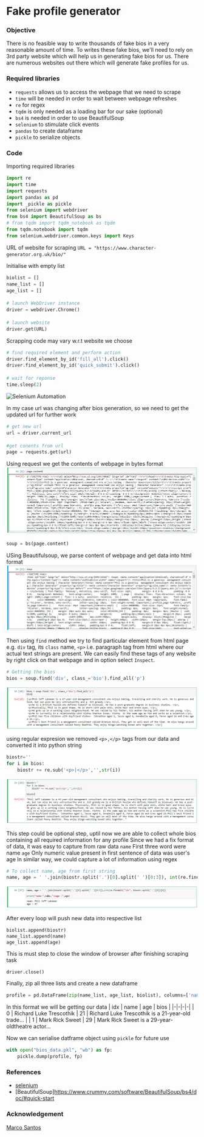 # Fake profile generator


### Objective
There is no feasible way to write thousands of fake bios in a very reasonable amount of time. To writes these fake bios, we'll need to rely on 3rd party website which will help us in generating fake bios for us. There are numerous websites out there which will generate fake profiles for us.

### Required libraries
- `requests` allows us to access the webpage that we need to scrape
- `time` will be needed in order to wait between webpage refreshes
- `re` for regex
- `tqdm` is only needed as a loading bar for our sake (optional)
- `bs4` is needed in order to use BeautifulSoup
- `selenium` to stimulate click events
- `pandas` to create dataframe
- `pickle` to serialize objects

### Code
Importing required libraries
```python
import re
import time
import requests
import pandas as pd
import _pickle as pickle
from selenium import webdriver
from bs4 import BeautifulSoup as bs
# from tqdm import tqdm_notebook as tqdm
from tqdm.notebook import tqdm
from selenium.webdriver.common.keys import Keys
```

URL of website for scraping
```URL = "https://www.character-generator.org.uk/bio/"```

Initialise with empty list
```python
biolist = []
name_list = []
age_list = []

# launch WebDriver instance
driver = webdriver.Chrome()

# launch website
driver.get(URL)
```

Scrapping code may vary w.r.t website we choose
```python
# find required element and perform action 
driver.find_element_by_id('fill_all').click()
driver.find_element_by_id('quick_submit').click()

# wait for reponse
time.sleep(2)
```
![Selenium Automation](/images/0_automate.gif)

In my case url was changing after bios generation, so we need to get the updated url for further work
```python
# get new url
url = driver.current_url

#get conents from url
page = requests.get(url)
```
Using request we get the contents of webpage in bytes format
![Page contents](/images/1_page.JPG)

```python
soup = bs(page.content)
```

USing Beautifulsoup, we parse content of webpage and get data into html format
![Parsed content](/images/2_soup.JPG)

Then using `find` method we try to find particular element from html page e.g. `div` tag, its `class` name, `<p>` i.e. paragraph tag from html where our actual text strings are present. We can easily find these tags of any website by right click on that webpage and in option select `Inspect`.

```python
# Getting the bios
bios = soup.find('div', class_='bio').find_all('p')
```
![Bios paragragh](/images/3_para.JPG)

using regular expresion we removed `<p>,</p>` tags from our data and converted it into python string
```python
biostr=''
for i in bios:
    biostr += re.sub('<p>|</p>','',str(i))
```
![Bios in string](/images/4_str.JPG)

This step could be optional step, uptil now we are able to collect whole bios containing all required information for any profile
Since we had a fix format of data, it was easy to capture from raw data
`name` First three word were name
`age` Only numeric value present in first sentence of data was user's age
In similar way, we could capture a lot of information using regex
```python
# To collect name, age from first string
name, age = ' '.join(biostr.split('.')[0].split(' ')[0:3]), int(re.findall("\d+", biostr.split('.')[0])[0])
```
![Getting name,age](/images/5_name.JPG)

After every loop will push new data into respective list
```
biolist.append(biostr)
name_list.append(name)
age_list.append(age)
```

This is must step to close the window of browser after finishing scraping task
```
driver.close()
```

Finally, zip all three lists and create a new dataframe
```python
profile = pd.DataFrame(zip(name_list, age_list, biolist), columns=['name','age','bios'])
```

In this format we will be getting our data 
| idx | name | age | bios |
|-|-|-|-|
| 0 | Richard Luke Trescothik | 21 | Richard Luke Trescothik is a 21-year-old trade... |
| 1 | Mark Rick Sweet | 29    | Mark Rick Sweet is a 29-year-oldtheatre actor... 


Now we can serialise datframe object using `pickle` for future use
```python
with open("bios_data.pkl", "wb") as fp:
    pickle.dump(profile, fp)
```

### References
- [selenium](https://selenium-python.readthedocs.io/getting-started.html)
- [BeautifulSoup]https://www.crummy.com/software/BeautifulSoup/bs4/doc/#quick-start

### Acknowledgement
[Marco Santos](https://github.com/marcosan93)

